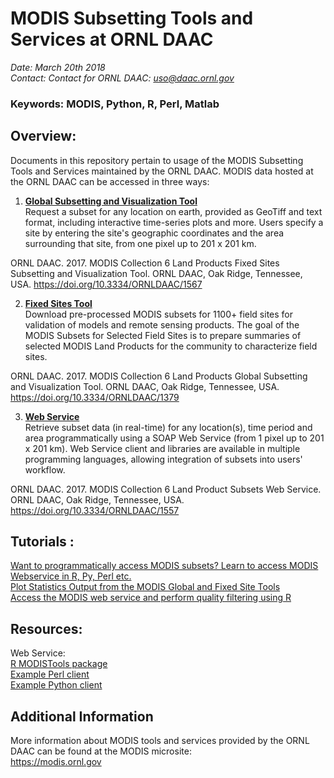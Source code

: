 # MODIS Subsetting Tools and Services at ORNL DAAC

*Date: March 20th 2018*  
*Contact: Contact for ORNL DAAC: uso@daac.ornl.gov*

### Keywords: MODIS, Python, R, Perl, Matlab

## Overview:  

Documents in this repository pertain to usage of the MODIS Subsetting Tools and Services maintained by the ORNL DAAC. MODIS data hosted at the ORNL DAAC can be accessed in three ways:

1. **[Global Subsetting and Visualization Tool](https://modis.ornl.gov/cgi-bin/MODIS/global/subset.pl)**  
Request a subset for any location on earth, provided as GeoTiff and text format, including interactive time-series plots and more. Users specify a site by entering the site's geographic coordinates and the area surrounding that site, from one pixel up to 201 x 201 km.

ORNL DAAC. 2017. MODIS Collection 6 Land Products Fixed Sites Subsetting and Visualization Tool. ORNL DAAC, Oak Ridge, Tennessee, USA. https://doi.org/10.3334/ORNLDAAC/1567

2. **[Fixed Sites Tool](https://modis.ornl.gov/sites/)**  
Download pre-processed MODIS subsets for 1100+ field sites for validation of models and remote sensing products. The goal of the MODIS Subsets for Selected Field Sites is to prepare summaries of selected MODIS Land Products for the community to characterize field sites.

ORNL DAAC. 2017. MODIS Collection 6 Land Products Global Subsetting and Visualization Tool. ORNL DAAC, Oak Ridge, Tennessee, USA. https://doi.org/10.3334/ORNLDAAC/1379

3. **[Web Service](https://modis.ornl.gov/data/modis_webservice.html)**  
Retrieve subset data (in real-time) for any location(s), time period and area programmatically using a SOAP Web Service (from 1 pixel up to 201 x 201 km). Web Service client and libraries are available in multiple programming languages, allowing integration of subsets into users' workflow.

ORNL DAAC. 2017. MODIS Collection 6 Land Product Subsets Web Service. ORNL DAAC, Oak Ridge, Tennessee, USA. https://doi.org/10.3334/ORNLDAAC/1557

## Tutorials : 

[Want to programmatically access MODIS subsets? Learn to access MODIS Webservice in R, Py, Perl etc.](MODIS-SOAP-Web-Service/README.md)  
[Plot Statistics Output from the MODIS Global and Fixed Site Tools](modis-global-fixed-statistics.ipynb)  
[Access the MODIS web service and perform quality filtering using R](https://github.com/ornldaac/modis_webservice_qc_filter_R)  

## Resources:

Web Service:  
[R MODISTools package](MODIS-SOAP-Web-Service/MODISTools2.tar.gz)  
[Example Perl client](MODIS-SOAP-Web-Service/DAAC-LPS.pl)  
[Example Python client](MODIS-SOAP-Web-Service/MODIS-python-client.py)  

## Additional Information

More information about MODIS tools and services provided by the ORNL DAAC can be found at the MODIS microsite:  
https://modis.ornl.gov

